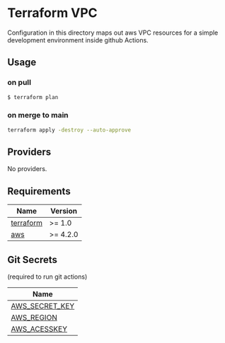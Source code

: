 # Terraform VPC
Configuration in this directory maps out aws VPC resources for a simple development environment inside github Actions.


## Usage


### on pull

```bash
$ terraform plan
```

### on merge to main

```bash
terraform apply -destroy --auto-approve
```

## Providers

No providers.

## Requirements

| Name | Version |
|------|---------|
| <a name="requirement_terraform"></a> [terraform](#requirement\_terraform) | >= 1.0 |
| <a name="requirement_aws"></a> [aws](#requirement\_aws) | >= 4.2.0 |


## Git Secrets
(required to run git actions)

| Name |
|------|
| <a name="requirement"></a> [AWS_SECRET_KEY](#requirement\_Secrets) | >= 1.0 |
| <a name="requirement"></a> [AWS_REGION](#requirement\Secrets) | >= 1.0 |
| <a name="requirement"></a> [AWS_ACESSKEY](#requirement\Secrets) | >= 1.0 |

